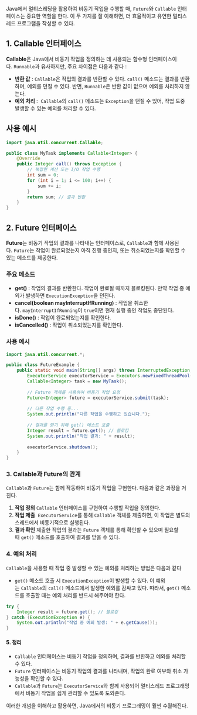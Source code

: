 Java에서 멀티스레딩을 활용하여 비동기 작업을 수행할 때, `Future`와 `Callable` 인터페이스는 중요한 역할을 한다. 이 두 가지를 잘 이해하면, 더 효율적이고 유연한 멀티스레드 프로그램을 작성할 수 있다.

## 1. Callable 인터페이스
**Callable**은 Java에서 비동기 작업을 정의하는 데 사용되는 함수형 인터페이스이다. `Runnable`과 유사하지만, 주요 차이점은 다음과 같다 :

- **반환 값** : `Callable`은 작업의 결과를 반환할 수 있다. `call()` 메소드는 결과를 반환하며, 예외를 던질 수 있다. 반면, `Runnable`은 반환 값이 없으며 예외를 처리하지 않는다.
- **예외 처리** :  `Callable`의 `call()` 메소드는 `Exception`을 던질 수 있어, 작업 도중 발생할 수 있는 예외를 처리할 수 있다.

## 사용 예시
```java
import java.util.concurrent.Callable;

public class MyTask implements Callable<Integer> {
    @Override
    public Integer call() throws Exception {
        // 복잡한 계산 또는 I/O 작업 수행
        int sum = 0;
        for (int i = 1; i <= 100; i++) {
            sum += i;
        }
        return sum; // 결과 반환
    }
}
```

## 2. Future 인터페이스
**Future**는 비동기 작업의 결과를 나타내는 인터페이스로, `Callable`과 함께 사용된다. `Future`는 작업이 완료되었는지 아직 진행 중인지, 또는 취소되었는지를 확인할 수 있는 메소드를 제공한다.

### 주요 메소드
- **get()** : 작업의 결과를 반환한다. 작업이 완료될 때까지 블로킹된다. 만약 작업 중 예외가 발생하면 `ExecutionException`을 던진다.
- **cancel(boolean mayInterruptIfRunning)** : 작업을 취소한다. `mayInterruptIfRunning`이 `true`이면 현재 실행 중인 작업도 중단된다.
- **isDone()** : 작업이 완료되었는지를 확인한다.
- **isCancelled()** : 작업이 취소되었는지를 확인한다.
    

### 사용 예시
```java
import java.util.concurrent.*;

public class FutureExample {
    public static void main(String[] args) throws InterruptedException, ExecutionException {
        ExecutorService executorService = Executors.newFixedThreadPool(2);
        Callable<Integer> task = new MyTask();
        
        // Future 객체를 사용하여 비동기 작업 요청
        Future<Integer> future = executorService.submit(task);
        
        // 다른 작업 수행 중...
        System.out.println("다른 작업을 수행하고 있습니다.");
        
        // 결과를 얻기 위해 get() 메소드 호출
        Integer result = future.get(); // 블로킹
        System.out.println("작업 결과: " + result);
        
        executorService.shutdown();
    }
}
```
### 3. Callable과 Future의 관계
`Callable`과 `Future`는 함께 작동하여 비동기 작업을 구현한다. 다음과 같은 과정을 거친다.

1. **작업 정의** `Callable` 인터페이스를 구현하여 수행할 작업을 정의한다.
2. **작업 제출**  `ExecutorService`를 통해 `Callable` 객체를 제출하면, 이 작업은 별도의 스레드에서 비동기적으로 실행된다.
3. **결과 확인** 제출한 작업의 결과는 `Future` 객체를 통해 확인할 수 있으며 필요할 때 `get()` 메소드를 호출하여 결과를 받을 수 있다.

### 4. 예외 처리
`Callable`을 사용할 때 작업 중 발생할 수 있는 예외를 처리하는 방법은 다음과 같다
- `get()` 메소드 호출 시 `ExecutionException`이 발생할 수 있다. 이 예외는 `Callable`의 `call()` 메소드에서 발생한 예외를 감싸고 있다. 따라서, `get()` 메소드를 호출할 때는 예외 처리를 반드시 해주어야 한다.

```java
try {
    Integer result = future.get(); // 블로킹
} catch (ExecutionException e) {
    System.out.println("작업 중 예외 발생: " + e.getCause());
}
```

#### 5. 정리
- `Callable` 인터페이스는 비동기 작업을 정의하며, 결과를 반환하고 예외를 처리할 수 있다.
- `Future` 인터페이스는 비동기 작업의 결과를 나타내며, 작업의 완료 여부와 취소 가능성을 확인할 수 있다.
- `Callable`과 `Future`는 `ExecutorService`와 함께 사용되어 멀티스레드 프로그래밍에서 비동기 작업을 쉽게 관리할 수 있도록 도와준다.

이러한 개념을 이해하고 활용하면, Java에서의 비동기 프로그래밍이 훨씬 수월해진다.